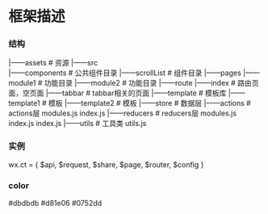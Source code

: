 # 框架描述

### 结构
|——assets              # 资源
|——src           
  |——components         # 公共组件目录
    |——scrollList       # 组件目录
  |——pages
    |——module1          # 功能目录
    |——module2          # 功能目录
  |——route
    |——index            # 路由页面，空页面
    |——tabbar           # tabbar相关的页面
  |——template           # 模板库
    |——template1        # 模板
    |——template2        # 模板
|——store                # 数据层
  |——actions            # actions层
    modules.js
    index.js
  |——reducers           # reducers层
    modules.js
    index.js
  index.js
|——utils                # 工具类
  utils.js

### 实例
wx.ct = {
  $api,
  $request,
  $share,
  $page,
  $router,
  $config
}

### color
#dbdbdb
#d81e06
#0752dd